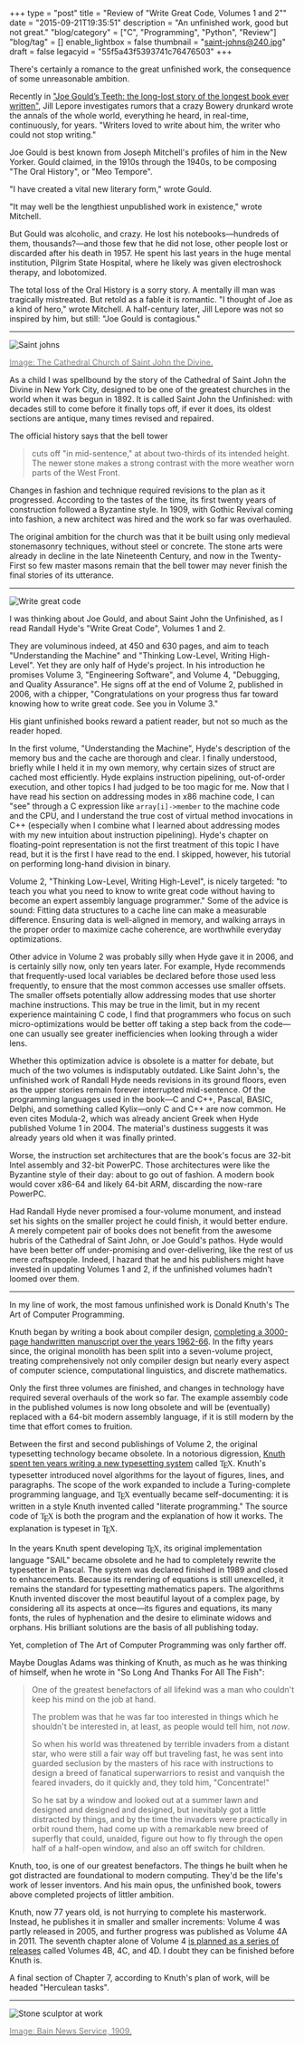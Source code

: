 +++
type = "post"
title = "Review of \"Write Great Code, Volumes 1 and 2\""
date = "2015-09-21T19:35:51"
description = "An unfinished work, good but not great."
"blog/category" = ["C", "Programming", "Python", "Review"]
"blog/tag" = []
enable_lightbox = false
thumbnail = "saint-johns@240.jpg"
draft = false
legacyid = "55f5a43f5393741c76476503"
+++

<p>There's certainly a romance to the great unfinished work, the
consequence of some unreasonable ambition.</p>
<p>Recently in <a href="http://www.newyorker.com/magazine/2015/07/27/joe-goulds-teeth">"Joe Gould&rsquo;s
Teeth: the long-lost story of the longest book ever
written"</a>,
Jill Lepore investigates rumors that a crazy Bowery drunkard wrote the
annals of the whole world, everything he heard, in real-time,
continuously, for years. "Writers loved to write about him, the writer
who could not stop writing."</p>
<p>Joe Gould is best known from Joseph Mitchell's profiles of him in the
New Yorker. Gould claimed, in the 1910s through the 1940s, to be
composing "The Oral History", or "Meo Tempore".</p>
<p>"I have created a vital
new literary form," wrote Gould.</p>
<p>"It may well be the lengthiest
unpublished work in existence," wrote Mitchell.</p>
<p>But Gould was alcoholic,
and crazy. He lost his notebooks&mdash;hundreds of them, thousands?&mdash;and those
few that he did not lose, other people lost or discarded after his death
in 1957. He spent his last years in the huge mental institution, Pilgrim
State Hospital, where he likely was given electroshock therapy, and
lobotomized.</p>
<p>The total loss of the Oral History is a sorry story. A mentally ill man
was tragically mistreated. But retold as a fable it is romantic. "I
thought of Joe as a kind of hero," wrote Mitchell. A half-century later,
Jill Lepore was not so inspired by him, but still: "Joe Gould is
contagious."</p>
<hr />
<p><img style="display:block; margin-left:auto; margin-right:auto;" src="saint-johns.jpg" title="Saint johns" /></p>
<p><a href="http://www.stjohndivine.org/about/history"><span style="color: gray;">Image: The Cathedral Church of Saint John
the Divine.</span></a></p>
<p>As a child I was spellbound by the story of the Cathedral of Saint John
the Divine in New York City, designed to be one of the greatest churches
in the world when it was begun in 1892. It is called Saint John the
Unfinished: with decades still to come before it finally tops off, if
ever it does, its oldest sections are antique, many times revised and
repaired.</p>
<p>The official history says that the bell tower</p>
<blockquote>
<p>cuts off "in mid-sentence," at about two-thirds of its intended
height. The newer stone makes a strong contrast with the more weather
worn parts of the West Front.</p>
</blockquote>
<p>Changes in fashion and technique required revisions to the plan as it
progressed. According to the tastes of the time, its first twenty years
of construction followed a Byzantine style. In 1909, with Gothic Revival
coming into fashion, a new architect was hired and the work so far was
overhauled.</p>
<p>The original ambition for the church was that it be built using only
medieval stonemasonry techniques, without steel or concrete. The stone arts were
already in decline in the late Nineteenth Century, and now in the
Twenty-First so few master masons remain that the bell tower may never
finish the final stories of its utterance.</p>
<hr />
<p><img style="display:block; margin-left:auto; margin-right:auto;" src="write-great-code.jpg" title="Write great code" /></p>
<p>I was thinking about Joe Gould, and about Saint John the Unfinished, as
I read Randall Hyde's "Write Great Code", Volumes 1 and 2.</p>
<p>They are
voluminous indeed, at 450 and 630 pages, and aim to teach "Understanding
the Machine" and "Thinking Low-Level, Writing High-Level". Yet they are
only half of Hyde's project. In his introduction he promises Volume 3,
"Engineering Software", and Volume 4, "Debugging, and Quality
Assurance". He signs off at the end of Volume 2, published in 2006, with
a chipper, "Congratulations on your progress thus far toward knowing how
to write great code. See you in Volume 3."</p>
<p>His giant unfinished books reward a patient reader, but not so much as the reader
hoped.</p>
<p>In the first volume, "Understanding
the Machine", Hyde's description of the memory bus and
the cache are thorough and clear. I finally understood, briefly while I
held it in my own memory, why certain sizes of struct are cached most
efficiently. Hyde explains instruction pipelining, out-of-order
execution, and other topics I had judged to be too magic for me. Now that I have read his section on addressing modes in x86 machine code, I can "see" through a C expression like <code>array[i]-&gt;member</code> to the machine code and the CPU, and I understand the true cost of virtual method invocations in C++ (especially when I combine what I learned about addressing modes with my new intuition about instruction pipelining). Hyde's chapter on floating-point representation is not the first treatment of
this topic I have read, but it is the first I have read to the end.&nbsp;I skipped, however, his tutorial on performing long-hand division in binary.</p>
<p>Volume 2, "Thinking Low-Level, Writing High-Level", is nicely targeted: "to teach you what you need to know to write great code
without having to become an expert assembly language
programmer." Some of the advice is sound: Fitting data structures to a cache line can make a measurable difference. Ensuring data is well-aligned in memory, and walking arrays in the proper order to maximize cache coherence, are worthwhile everyday optimizations.</p>
<p>Other advice in Volume 2 was probably silly when Hyde gave it in 2006, and is certainly silly now, only ten years later. For example, Hyde recommends that frequently-used local variables be declared before those used less frequently, to ensure that the most common accesses use smaller offsets. The smaller offsets potentially allow addressing modes that use shorter machine instructions. This may be true in the limit, but in my recent experience maintaining C code, I find that programmers who focus on such micro-optimizations would be better off taking a step back from the code&mdash;one can usually see greater inefficiencies when looking through a wider lens.</p>
<p>Whether this optimization advice is obsolete is a matter for debate, but much of the two volumes is indisputably outdated.
Like Saint John's, the unfinished work of Randall Hyde needs revisions
in its ground floors, even as the upper stories remain forever
interrupted mid-sentence. Of the programming languages used in the book&mdash;C and C++, Pascal, BASIC, Delphi, and something called Kylix&mdash;only C and C++ are now common. He even cites Modula-2, which was already ancient Greek when Hyde published Volume 1 in 2004. The material's dustiness suggests it was already years old when it was finally printed.</p>
<p>Worse, the instruction set architectures that are the book's focus are 32-bit Intel assembly and 32-bit PowerPC. Those architectures were like the Byzantine style of their day: about to go out of fashion. A modern book would cover
x86-64 and likely 64-bit ARM, discarding the now-rare PowerPC.</p>
<p>Had Randall Hyde never promised a four-volume monument, and instead set his sights on the smaller project he could finish, it would better endure. A merely competent pair of books does not benefit from the awesome hubris of the Cathedral of Saint John, or Joe Gould's pathos. Hyde would have been better off under-promising and over-delivering, like the rest of us mere craftspeople. Indeed, I hazard that he and his publishers might have invested in updating Volumes 1 and 2, if the unfinished volumes hadn't loomed over them.</p>
<hr />
<p>In my line of work, the most famous unfinished work is Donald Knuth's
The Art of Computer Programming.</p>
<p>Knuth began by writing a book about compiler design, <a href="https://en.wikipedia.org/wiki/The_Art_of_Computer_Programming">completing a
3000-page handwritten manuscript over the years
1962-66</a>.
In the fifty years since, the original monolith has been split into a
seven-volume project, treating comprehensively not only compiler design
but nearly every aspect of computer science, computational linguistics,
and discrete mathematics.</p>
<p>Only the first three volumes are finished, and changes in technology
have required several overhauls of the work so far. The example assembly
code in the published volumes is now long obsolete and will be
(eventually) replaced with a 64-bit modern assembly language, if it is
still modern by the time that effort comes to fruition.</p>
<p>Between the first and second publishings of Volume 2, the original
typesetting technology became obsolete. In a notorious digression,
<a href="https://www.tug.org/whatis.html">Knuth spent ten years writing a new typesetting
system</a> called <span
style="font-family: 'Times New Roman', Times, serif;">T<span
style="text-transform: uppercase; vertical-align: -0.5ex; margin-left: -0.1667em; margin-right: -0.125em;">e</span>X</span>.
Knuth's typesetter introduced novel algorithms for the layout of
figures, lines, and paragraphs. The scope of the work expanded to
include a Turing-complete programming language, and <span
style="font-family: 'Times New Roman', Times, serif;">T<span
style="text-transform: uppercase; vertical-align: -0.5ex; margin-left: -0.1667em; margin-right: -0.125em;">e</span>X</span>
eventually became self-documenting: it is written in a style Knuth
invented called "literate programming." The source code of <span
style="font-family: 'Times New Roman', Times, serif;">T<span
style="text-transform: uppercase; vertical-align: -0.5ex; margin-left: -0.1667em; margin-right: -0.125em;">e</span>X</span>
is both the program and the explanation of how it works. The explanation
is typeset in <span
style="font-family: 'Times New Roman', Times, serif;">T<span
style="text-transform: uppercase; vertical-align: -0.5ex; margin-left: -0.1667em; margin-right: -0.125em;">e</span>X</span>.</p>
<p>In the years Knuth spent developing <span
style="font-family: 'Times New Roman', Times, serif;">T<span
style="text-transform: uppercase; vertical-align: -0.5ex; margin-left: -0.1667em; margin-right: -0.125em;">e</span>X</span>,
its original implementation language "SAIL" became obsolete and he had to
completely rewrite the typesetter in Pascal. The system was declared
finished in 1989 and closed to enhancements. Because its rendering of equations is still unexcelled, it remains the standard for
typesetting mathematics papers. The algorithms Knuth invented discover the most beautiful layout of a complex page, by considering all its aspects at once&mdash;its figures and equations, its many fonts, the rules of hyphenation and the desire to eliminate widows and orphans. His brilliant solutions are the basis of all publishing today. </p>
<p>Yet, completion of The Art of Computer
Programming was only farther off.</p>
<p>Maybe Douglas Adams was thinking of Knuth, as much as he was
thinking of himself, when he wrote in "So Long And Thanks For All The
Fish":</p>
<blockquote>
<p>One of the greatest benefactors of all lifekind was a man who couldn't
keep his mind on the job at hand.</p>
<p>The problem was that he was far too interested in things which he
shouldn't be interested in, at least, as people would tell him, not
<em>now</em>.</p>
<p>So when his world was threatened by terrible invaders from a distant
star, who were still a fair way off but traveling fast, he was sent
into guarded seclusion by the masters of his race with instructions to
design a breed of fanatical superwarriors to resist and vanquish the
feared invaders, do it quickly and, they told him, "Concentrate!"</p>
<p>So he sat by a window and looked out at a summer lawn and designed and
designed and designed, but inevitably got a little distracted by
things, and by the time the invaders were practically in orbit round
them, had come up with a remarkable new breed of superfly that could,
unaided, figure out how to fly through the open half of a half-open
window, and also an off switch for children.</p>
</blockquote>
<p>Knuth, too, is one of our greatest benefactors. The things he built
when he got distracted are foundational to modern computing. They'd be
the life's work of lesser inventors. And his main opus, the unfinished book, towers
above completed projects of littler ambition.</p>
<p>Knuth, now 77 years old, is not hurrying to complete his masterwork.
Instead, he publishes it in smaller and smaller increments: Volume 4 was
partly released in 2005, and further progress was published as Volume 4A
in 2011. The seventh chapter alone of Volume 4 <a href="http://www-cs-faculty.stanford.edu/~uno/taocp.html#vol4">is planned as a series
of releases</a>
called Volumes 4B, 4C, and 4D. I doubt they can be finished before Knuth
is.</p>
<p>A final section of Chapter 7, according to Knuth's plan of work,
will be headed "Herculean tasks".</p>
<hr />
<p><img style="display:block; margin-left:auto; margin-right:auto;" src="Stone_sculptor_at_work.jpg" title="Stone sculptor at work" /></p>
<p><a href="https://en.wikipedia.org/wiki/File:Stone_sculptor_at_work.jpg"><span style="color: gray;">Image: Bain News Service,
1909.</span></a></p>
    